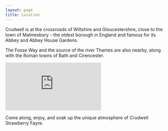 ```yaml
---
layout: page
title: Location
---
```



Crudwell is at the crossroads of Wiltshire and Gloucestershire, close to the town of Malmesbury - the oldest borough in England and famous for its Abbey and Abbey House Gardens.

The Fosse Way and the source of the river Thames are also nearby, along with the Roman towns of Bath and Cirencester.
<div class="embed-responsive embed-responsive-16by9">
<iframe class="embed-responsive-item" src="https://www.google.com/maps/embed?pb=!1m18!1m12!1m3!1d1238.2002285249932!2d-2.067113369083303!3d51.634190900393556!2m3!1f0!2f0!3f0!3m2!1i1024!2i768!4f13.1!3m3!1m2!1s0x0%3A0x4ff3e855081d3edd!2sCrudwell+Strawberry+Fayre!5e0!3m2!1sen!2suk!4v1482353382324" frameborder="0" style="border:0" allowfullscreen></iframe>
</div>

Come along, enjoy, and soak up the unique atmosphere of Crudwell Strawberry Fayre.

